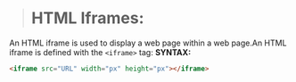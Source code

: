 > # HTML Iframes:

An HTML iframe is used to display a web page within a web page.An HTML iframe is defined with the `<iframe>` tag:
__SYNTAX:__
```html
<iframe src="URL" width="px" height="px"></iframe>
```